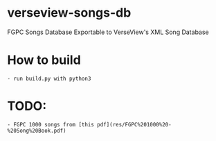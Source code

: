# verseview-songs-db
FGPC Songs Database Exportable to VerseView's XML Song Database

# How to build
    - run build.py with python3

# TODO:
    - FGPC 1000 songs from [this pdf](res/FGPC%201000%20-%20Song%20Book.pdf)